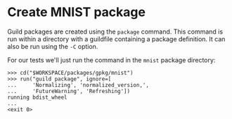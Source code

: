 # Create MNIST package

Guild packages are created using the `package` command. This command
is run within a directory with a guildfile containing a package
definition. It can also be run using the `-C` option.

For our tests we'll just run the command in the `mnist` package
directory:

    >>> cd("$WORKSPACE/packages/gpkg/mnist")
    >>> run("guild package", ignore=[
    ...     'Normalizing', 'normalized_version,',
    ...     'FutureWarning', 'Refreshing'])
    running bdist_wheel
    ...
    <exit 0>

